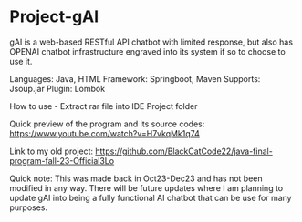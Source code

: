 # Project-gAI

gAI is a web-based RESTful API chatbot with limited response, but also has OPENAI chatbot infrastructure engraved into its system if so to choose to use it.


Languages: Java, HTML
Framework: Springboot, Maven
Supports: Jsoup.jar
Plugin: Lombok

How to use - Extract rar file into IDE Project folder

Quick preview of the program and its source codes: https://www.youtube.com/watch?v=H7vkqMk1q74

Link to my old project: https://github.com/BlackCatCode22/java-final-program-fall-23-Official3Lo

Quick note: This was made back in Oct23-Dec23 and has not been modified in any way. There will be future updates where I am planning to update gAI into being a fully functional AI chatbot that can be use for many purposes.
